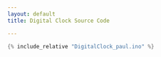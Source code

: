 ```yaml
---
layout: default
title: Digital Clock Source Code

---
```


```cpp
{% include_relative "DigitalClock_paul.ino" %}
```
